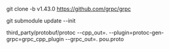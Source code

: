 
git clone -b v1.43.0 https://github.com/grpc/grpc

git submodule update --init




third_party/protobuf/protoc --cpp_out=.  --plugin=protoc-gen-grpc=grpc_cpp_plugin --grpc_out=.   pou.proto 

